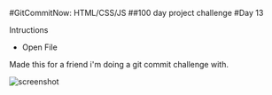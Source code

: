 #GitCommitNow: HTML/CSS/JS
##100 day project challenge
#Day 13


Intructions
- Open File

Made this for a friend i'm doing a git commit challenge with.

![screenshot](https://github.com/kennybatista/iOS-Design/blob/master/screenshot.png)

